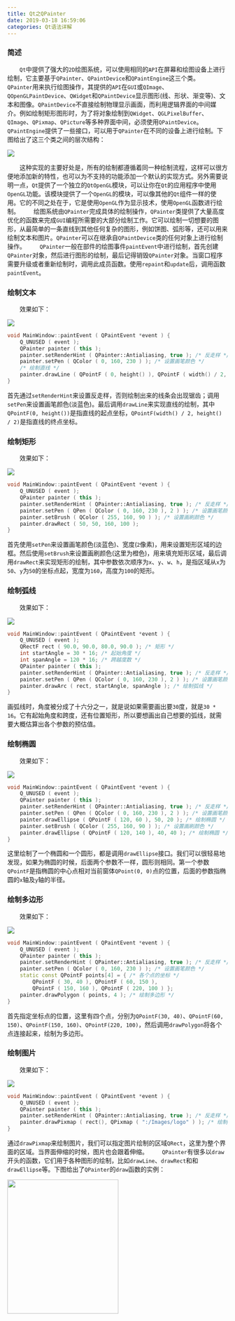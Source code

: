 ```yaml
---
title: Qt之QPainter
date: 2019-03-18 16:59:06
categories: Qt语法详解
---
```

### 简述

&emsp;&emsp;`Qt`中提供了强大的`2D`绘图系统，可以使用相同的`API`在屏幕和绘图设备上进行绘制，它主要基于`QPainter`、`QPaintDevice`和`QPaintEngine`这三个类。
&emsp;&emsp;`QPainter`用来执行绘图操作，其提供的`API`在`GUI`或`QImage`、`QOpenGLPaintDevice`、`QWidget`和`QPaintDevice`显示图形(线、形状、渐变等)、文本和图像。`QPaintDevice`不直接绘制物理显示画面，而利用逻辑界面的中间媒介。例如绘制矩形图形时，为了将对象绘制到`QWidget`、`QGLPixelBuffer`、`QImage`、`QPixmap`、`QPicture`等多种界面中间，必须使用`QPaintDevice`。`QPaintEngine`提供了一些接口，可以用于`QPainter`在不同的设备上进行绘制。下图给出了这三个类之间的层次结构：

<img src="./Qt之QPainter/1.png">

&emsp;&emsp;这种实现的主要好处是，所有的绘制都遵循着同一种绘制流程，这样可以很方便地添加新的特性，也可以为不支持的功能添加一个默认的实现方式。另外需要说明一点，`Qt`提供了一个独立的`QtOpenGL`模块，可以让你在`Qt`的应用程序中使用`OpenGL`功能。该模块提供了一个`OpenGL`的模块，可以像其他的`Qt`组件一样的使用。它的不同之处在于，它是使用`OpenGL`作为显示技术，使用`OpenGL`函数进行绘制。
&emsp;&emsp;绘图系统由`QPainter`完成具体的绘制操作，`QPainter`类提供了大量高度优化的函数来完成`GUI`编程所需要的大部分绘制工作。它可以绘制一切想要的图形，从最简单的一条直线到其他任何复杂的图形，例如饼图、弧形等，还可以用来绘制文本和图片。`QPainter`可以在继承自`QPaintDevice`类的任何对象上进行绘制操作。
&emsp;&emsp;`QPainter`一般在部件的绘图事件`paintEvent`中进行绘制，首先创建`QPainter`对象，然后进行图形的绘制，最后记得销毁`QPainter`对象。当窗口程序需要升级或者重新绘制时，调用此成员函数。使用`repaint`和`update`后，调用函数`paintEvent`。

### 绘制文本

&emsp;&emsp;效果如下：

<img src="./Qt之QPainter/2.png">

``` cpp
void MainWindow::paintEvent ( QPaintEvent *event ) {
    Q_UNUSED ( event );
    QPainter painter ( this );
    painter.setRenderHint ( QPainter::Antialiasing, true ); /* 反走样 */
    painter.setPen ( QColor ( 0, 160, 230 ) ); /* 设置画笔颜色 */
    /* 绘制直线 */
    painter.drawLine ( QPointF ( 0, height() ), QPointF ( width() / 2, height() / 2 ) );
}
```

首先通过`setRenderHint`来设置反走样，否则绘制出来的线条会出现锯齿；调用`setPen`来设置画笔颜色(淡蓝色)。最后调用`drawLine`来实现直线的绘制，其中`QPointF(0, height())`是指直线的起点坐标，`QPointF(width() / 2, height() / 2)`是指直线的终点坐标。

### 绘制矩形

&emsp;&emsp;效果如下：

<img src="./Qt之QPainter/3.png">

``` cpp
void MainWindow::paintEvent ( QPaintEvent *event ) {
    Q_UNUSED ( event );
    QPainter painter ( this );
    painter.setRenderHint ( QPainter::Antialiasing, true ); /* 反走样 */
    painter.setPen ( QPen ( QColor ( 0, 160, 230 ), 2 ) ); /* 设置画笔颜色、宽度 */
    painter.setBrush ( QColor ( 255, 160, 90 ) ); /* 设置画刷颜色 */
    painter.drawRect ( 50, 50, 160, 100 );
}
```

首先使用`setPen`来设置画笔颜色(淡蓝色)、宽度(`2`像素)，用来设置矩形区域的边框。然后使用`setBrush`来设置画刷颜色(这里为橙色)，用来填充矩形区域，最后调用`drawRect`来实现矩形的绘制，其中参数依次顺序为`x`、`y`、`w`、`h`，是指区域从`x`为`50`、`y`为`50`的坐标点起，宽度为`160`，高度为`100`的矩形。

### 绘制弧线

&emsp;&emsp;效果如下：

<img src="./Qt之QPainter/4.png">

``` cpp
void MainWindow::paintEvent ( QPaintEvent *event ) {
    Q_UNUSED ( event );
    QRectF rect ( 90.0, 90.0, 80.0, 90.0 ); /* 矩形 */
    int startAngle = 30 * 16; /* 起始角度 */
    int spanAngle = 120 * 16; /* 跨越度数 */
    QPainter painter ( this );
    painter.setRenderHint ( QPainter::Antialiasing, true ); /* 反走样 */
    painter.setPen ( QPen ( QColor ( 0, 160, 230 ), 2 ) ); /* 设置画笔颜色、宽度 */
    painter.drawArc ( rect, startAngle, spanAngle ); /* 绘制弧线 */
}
```

画弧线时，角度被分成了十六分之一，就是说如果需要画出要`30`度，就是`30 * 16`。它有起始角度和跨度，还有位置矩形，所以要想画出自己想要的弧线，就需要大概估算出各个参数的预估值。

### 绘制椭圆

&emsp;&emsp;效果如下：

<img src="./Qt之QPainter/5.png">

``` cpp
void MainWindow::paintEvent ( QPaintEvent *event ) {
    Q_UNUSED ( event );
    QPainter painter ( this );
    painter.setRenderHint ( QPainter::Antialiasing, true ); /* 反走样 */
    painter.setPen ( QPen ( QColor ( 0, 160, 230 ), 2 ) ); /* 设置画笔颜色、宽度 */
    painter.drawEllipse ( QPointF ( 120, 60 ), 50, 20 ); /* 绘制椭圆 */
    painter.setBrush ( QColor ( 255, 160, 90 ) ); /* 设置画刷颜色 */
    painter.drawEllipse ( QPointF ( 120, 140 ), 40, 40 ); /* 绘制椭圆 */
}
```

这里绘制了一个椭圆和一个圆形，都是调用`drawEllipse`接口。我们可以很轻易地发现，如果为椭圆的时候，后面两个参数不一样，圆形则相同。第一个参数`QPointF`是指椭圆的中心点相对当前窗体`QPoint(0, 0)`点的位置，后面的参数指椭圆的`x`轴及`y`轴的半径。

### 绘制多边形

&emsp;&emsp;效果如下：

<img src="./Qt之QPainter/6.png">

``` cpp
void MainWindow::paintEvent ( QPaintEvent *event ) {
    Q_UNUSED ( event );
    QPainter painter ( this );
    painter.setRenderHint ( QPainter::Antialiasing, true ); /* 反走样 */
    painter.setPen ( QColor ( 0, 160, 230 ) ); /* 设置画笔颜色 */
    static const QPointF points[4] = { /* 各个点的坐标 */
        QPointF ( 30, 40 ), QPointF ( 60, 150 ),
        QPointF ( 150, 160 ), QPointF ( 220, 100 ) };
    painter.drawPolygon ( points, 4 ); /* 绘制多边形 */
}
```

首先指定坐标点的位置，这里有四个点，分别为`QPointF(30, 40)`、`QPointF(60, 150)`、`QPointF(150, 160)`、`QPointF(220, 100)`，然后调用`drawPolygon`将各个点连接起来，绘制为多边形。

### 绘制图片

&emsp;&emsp;效果如下：

<img src="./Qt之QPainter/7.png">

``` cpp
void MainWindow::paintEvent ( QPaintEvent *event ) {
    Q_UNUSED ( event );
    QPainter painter ( this );
    painter.setRenderHint ( QPainter::Antialiasing, true ); /* 反走样 */
    painter.drawPixmap ( rect(), QPixmap ( ":/Images/logo" ) ); /* 绘制图标 */
}
```

通过`drawPixmap`来绘制图片，我们可以指定图片绘制的区域`QRect`，这里为整个界面的区域。当界面伸缩的时候，图片也会跟着伸缩。
&emsp;&emsp;`QPainter`有很多以`draw`开头的函数，它们用于各种图形的绘制，比如`drawLine`、`drawRect`和和`drawEllipse`等。下图给出了`QPainter`的`draw`函数的实例：

<img src="./Qt之QPainter/8.png" height="306" width="254">